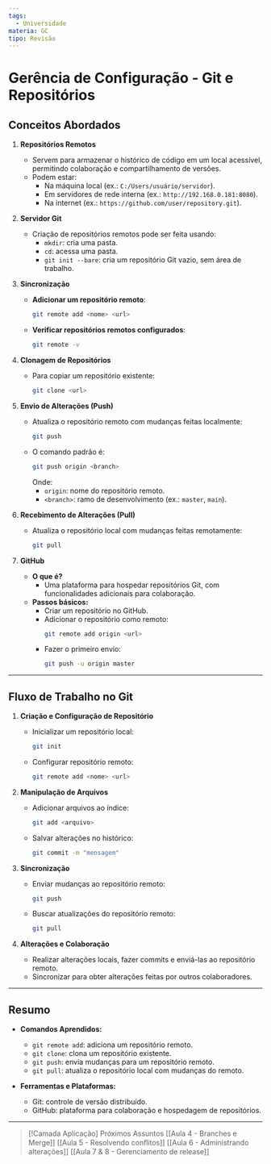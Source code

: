 ```yaml
---
tags:
  - Universidade
materia: GC
tipo: Revisão
---
```

# Gerência de Configuração - Git e Repositórios

## **Conceitos Abordados**
1. **Repositórios Remotos**
   - Servem para armazenar o histórico de código em um local acessível, permitindo colaboração e compartilhamento de versões.
   - Podem estar:
     - Na máquina local (ex.: `C:/Users/usuário/servidor`).
     - Em servidores de rede interna (ex.: `http://192.168.0.181:8080`).
     - Na internet (ex.: `https://github.com/user/repository.git`).

2. **Servidor Git**
   - Criação de repositórios remotos pode ser feita usando:
     - `mkdir`: cria uma pasta.
     - `cd`: acessa uma pasta.
     - `git init --bare`: cria um repositório Git vazio, sem área de trabalho.

3. **Sincronização**
   - **Adicionar um repositório remoto**: 
     ```bash
     git remote add <nome> <url>
     ```
   - **Verificar repositórios remotos configurados**: 
     ```bash
     git remote -v
     ```

4. **Clonagem de Repositórios**
   - Para copiar um repositório existente: 
     ```bash
     git clone <url>
     ```

5. **Envio de Alterações (Push)**
   - Atualiza o repositório remoto com mudanças feitas localmente: 
     ```bash
     git push
     ```
   - O comando padrão é:
     ```bash
     git push origin <branch>
     ```
     Onde:
     - `origin`: nome do repositório remoto.
     - `<branch>`: ramo de desenvolvimento (ex.: `master`, `main`).

6. **Recebimento de Alterações (Pull)**
   - Atualiza o repositório local com mudanças feitas remotamente:
     ```bash
     git pull
     ```

7. **GitHub**
   - **O que é?**
     - Uma plataforma para hospedar repositórios Git, com funcionalidades adicionais para colaboração.
   - **Passos básicos:**
     - Criar um repositório no GitHub.
     - Adicionar o repositório como remoto:
       ```bash
       git remote add origin <url>
       ```
     - Fazer o primeiro envio:
       ```bash
       git push -u origin master
       ```

---

## **Fluxo de Trabalho no Git**
1. **Criação e Configuração de Repositório**
   - Inicializar um repositório local:
     ```bash
     git init
     ```
   - Configurar repositório remoto:
     ```bash
     git remote add <nome> <url>
     ```

2. **Manipulação de Arquivos**
   - Adicionar arquivos ao índice:
     ```bash
     git add <arquivo>
     ```
   - Salvar alterações no histórico:
     ```bash
     git commit -m "mensagem"
     ```

3. **Sincronização**
   - Enviar mudanças ao repositório remoto:
     ```bash
     git push
     ```
   - Buscar atualizações do repositório remoto:
     ```bash
     git pull
     ```

4. **Alterações e Colaboração**
   - Realizar alterações locais, fazer commits e enviá-las ao repositório remoto.
   - Sincronizar para obter alterações feitas por outros colaboradores.

---

## **Resumo**
- **Comandos Aprendidos:**
  - `git remote add`: adiciona um repositório remoto.
  - `git clone`: clona um repositório existente.
  - `git push`: envia mudanças para um repositório remoto.
  - `git pull`: atualiza o repositório local com mudanças do remoto.

- **Ferramentas e Plataformas:**
  - Git: controle de versão distribuído.
  - GitHub: plataforma para colaboração e hospedagem de repositórios.

---

> [!Camada Aplicação] Próximos Assuntos 
> [[Aula 4 - Branches e Merge]]
> [[Aula 5 - Resolvendo conﬂitos]]
> [[Aula 6 - Administrando alterações]]
> [[Aula 7 & 8 - Gerenciamento de release]]